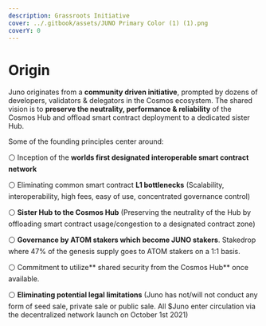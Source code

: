 ```yaml
---
description: Grassroots Initiative
cover: ../.gitbook/assets/JUNO Primary Color (1) (1).png
coverY: 0
---
```


# Origin

Juno originates from a **community driven initiative**, prompted by dozens of developers, validators & delegators in the Cosmos ecosystem. The shared vision is to **preserve the neutrality, performance & reliability** of the Cosmos Hub and offload smart contract deployment to a dedicated sister Hub.

Some of the founding principles center around:

⚪️ Inception of the **worlds first designated interoperable smart contract network**

⚪️ Eliminating common smart contract **L1 bottlenecks** (Scalability, interoperability, high fees, easy of use, concentrated governance control)

⚪️ **Sister Hub to the Cosmos Hub** (Preserving the neutrality of the Hub by offloading smart contract usage/congestion to a designated contract zone)

⚪️ **Governance by ATOM stakers which become JUNO stakers**. Stakedrop where 47% of the genesis supply goes to ATOM stakers on a 1:1 basis.

⚪️ Commitment to utilize** shared security from the Cosmos Hub** once available.

⚪️ **Eliminating potential legal limitations** (Juno has not/will not conduct any form of seed sale, private sale or public sale. All $Juno enter circulation via the decentralized network launch on October 1st 2021)





